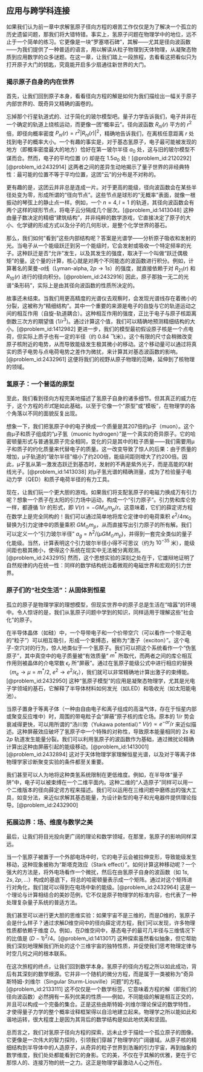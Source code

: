 ## 应用与跨学科连接

如果我们认为前一章中求解氢原子径向方程的艰苦工作仅仅是为了解决一个孤立的历史遗留问题，那我们将大错特错。事实上，氢原子问题在物理学中的地位，远不止于一个简单的练习。它更像是一块“罗塞塔石碑”，其解——尤其是径向波函数——为我们提供了一种普适的语言，用以解读从粒子物理到天体物理，从凝聚态物质到应用数学的众多谜题。在这一章，让我们踏上一段旅程，去看看这把看似只为打开原子大门的钥匙，究竟能开启多少扇通往新世界的大门。

### 揭示原子自身的内在世界

首先，让我们回到原子本身，看看径向方程的解是如何为我们描绘出一幅关于原子内部世界的、既奇异又精确的画卷的。

忘掉那个行星轨道式的、过于简化的玻尔模型吧。量子力学告诉我们，电子并非在一个确定的轨道上绕核运动，而更像一团“概率云”。径向波函数 $R_{nl}(r)$ 平方的 $r^2$ 倍，即径向概率密度 $P_{nl}(r) = r^2|R_{nl}(r)|^2$，精确地告诉我们，在离核任意距离 $r$ 处找到电子的概率大小。一个有趣的事实是，对于基态氢原子，电子最可能被发现的地方（即概率密度最大的地方）恰好在第一玻尔半径 $a_0$ 处，这与旧的玻尔模型不谋而合。然而，电子的平均位置 $\langle r \rangle$ 却是在 $1.5 a_0$ 处！[@problem_id:2120292] [@problem_id:2432914] 这两者之间的差异生动地揭示了量子世界的非经典特性：最可能的位置不等于平均位置，这团“云”的分布是不对称的。

更有趣的是，这团云并非总是连成一片。对于更高的能级，径向波函数会在某些半径处变为零，形成所谓的“径向节点”。这些节点是球形的“无概率”表面，就像一根振动的琴弦上的静止点一样。例如，一个 $n=4, l=1$ 的轨道，其径向波函数会有两个这样的球形节点，将电子云分隔成几个层次。[@problem_id:1413048] 这种由量子数决定的精细“建筑结构”，并非纯粹的数学游戏，它直接决定了原子的大小、化学键的形成方式以及分子的几何形状，是整个化学世界的基石。

那么，我们如何“看到”这些内部结构呢？答案是光谱学——分析原子吸收和发射的光。当电子从一个能级跃迁到另一个能级时，它会发射或吸收一个特定频率的光子。这种跃迁是否“允许”发生，以及其发生的强度，取决于一个叫做“跃迁偶极矩”的量。这个量的计算，核心就是对两个不同能态的波函数进行积分。例如，计算著名的莱曼-$\alpha$线（Lyman-alpha, $2p \to 1s$）的强度，就直接依赖于对 $R_{21}(r)$ 和 $R_{10}(r)$ 进行的径向积分。[@problem_id:2432916] 因此，原子那独一无二的光谱“条形码”，实际上是由其径向波函数的性质所决定的。

故事还未结束。当我们用更高精度的光谱仪去观察时，会发现光谱线存在着微小的分裂，这被称为“精细结构”。其中一个重要的来源是电子的自旋与它的轨道运动之间的相互作用（自旋-轨道耦合）。这种相互作用的强度，正比于电子与原子核距离倒数三次方的期望值 $\langle 1/r^3 \rangle$。通过计算这个值，我们可以精确地预测精细结构的大小。[@problem_id:1412982] 更进一步，我们的模型最初假设原子核是一个点电荷，但实际上质子也有一定的半径（约 $0.84$ 飞米）。这个有限的尺寸会稍微改变原子核附近的电势，从而导致能级发生极其微小的移动。这个移动量可以通过将真实的质子电势与点电荷电势之差作为微扰，来计算其对基态波函数的影响。[@problem_id:2432961] 这便将我们的视野从原子物理的范畴，延伸到了核物理的领域。

### 氢原子：一个普适的原型

至此，我们看到径向方程完美地描述了氢原子自身的诸多细节。但其真正的威力在于，这个方程的*形式*是如此基础，以至于它像一个“原型”或“模板”，在物理学的各个角落以不同的面貌反复出现。

想象一下，我们把氢原子中的电子换成一个质量是其207倍的μ子（muon）。这个由μ子和质子组成的“μ子氢（muonic hydrogen）”是一个真实的奇异原子。它的哈密顿量形式与普通氢原子完全相同，变化的只是其中的粒子质量——我们需要用μ子和质子的约化质量来代替电子的质量。这一改变导致了惊人的后果：由于质量的增加，μ子轨道的“玻尔半径”缩小了约200倍，能级间距则增大了约200倍。因此，μ子氢从第一激发态跃迁到基态时，发射的不再是紫外光子，而是高能的X射线光子。[@problem_id:1413038] 对μ子氢光谱的精确测量，成为了检验量子电动力学（QED）和质子电荷半径的有力工具。

现在，让我们玩一个更大胆的游戏。如果我们将支配氢原子的电磁力换成万有引力呢？想象一个质子在太阳的引力场中运动，构成一个“引力原子”。引力势和库仑势一样，都遵循 $1/r$ 的形式，即 $V(r) = -G M_\odot m_p / r$。这意味着，它们的薛定谔方程在数学上是完全同构的！我们可以通过简单地将库仑定律中的电荷乘积 $e^2/4\pi\epsilon_0$ 替换为引力定律中的质量乘积 $G M_\odot m_p$，从而直接写出引力原子的所有解。我们可以定义一个“引力玻尔半径” $a_g = \hbar^2 / (\mu G M_\odot m_p)$，并得到一套完全类似的量子化能级。当然，计算表明这个引力玻尔半径小得不可思议（约为 $10^{-35}$ 米），能级间距也极其微小，使得这个系统在现实中无法被分离观测。[@problem_id:2432915] 然而，这个思想实验的深刻之处在于，它雄辩地证明了自然规律的内在统一性：同样的数学结构统治着微观的电磁世界和宏观的引力世界。

### 原子们的“社交生活”：从固体到恒星

孤立的原子是物理学家的理想模型，但现实世界中的原子总是生活在“喧嚣”的环境中。令人惊讶的是，我们从氢原子问题中学到的知识，同样适用于理解这些“社会化”的原子。

在半导体晶体（如硅）中，一个导带电子和一个价带空穴（可以看作一个带正电的“粒子”）可以相互吸引，形成一个束缚态，被称为“激子（exciton）”。这个电子-空穴对的行为，惊人地类似于一个氢原子。我们可以把这个系统看作一个“伪氢原子”，其中真空中的电子质量被“有效质量” $m^*$ 所取代，而两者之间的库仑相互作用则被晶体的介电常数 $\epsilon_r$ 所“屏蔽”。通过在氢原子能级公式中进行相应的替换（$m_e \to \mu = m^*/2$, $e^2 \to e^2/\epsilon_r$），我们就可以非常精确地计算出激子的束缚能。[@problem_id:2432950] 这种“氢原子模型”的应用是凝聚态物理学，尤其是光电子学领域的基石，它解释了半导体材料如何发光（如LED）和吸收光（如太阳能电池）。

当原子置身于等离子体（一种由自由电子和离子组成的高温气体，存在于恒星内部或聚变反应堆中）时，周围的带电粒子会“屏蔽”原子核的库仑场。原本的 $1/r$ 势会衰减得更快，可以用所谓的“汤川势（Yukawa potential）” $V(r) \propto e^{-\alpha r}/r$ 来近似描述。这种屏蔽效应破坏了氢原子中一个特殊的对称性，导致原本能量相同的 $2s$ 和 $2p$ 轨道发生能量分裂。我们可以利用氢原子的波函数作为基础，通过微扰论精确计算出这种由屏蔽引起的能级移动。[@problem_id:1413001] [@problem_id:2432894] 这对于天体物理学家理解恒星光谱，以及对于等离子体物理学家诊断聚变实验的条件都至关重要。

我们甚至可以人为地将这种类氢系统限制在更低维度。例如，在半导体“量子阱”中，电子可以被束缚在一个二维平面内。这种二维的“人造原子”同样可以用一个二维版本的径向薛定谔方程来描述。我们可以运用在三维问题中磨练出的强大工具，如变分法，来近似求解其基态能量，为设计新型的电子和光电器件提供理论指导。[@problem_id:2432900]

### 拓展边界：场、维度与数学之美

最后，让我们将目光投向更广阔的理论和数学领域，在那里，氢原子的影响同样深远。

当一个氢原子被置于一个外部电场中时，它的电子云会被拉伸变形，导致能级发生移动，这种现象被称为“斯塔克效应（Stark effect）”。如何计算这种移动呢？一个强大的方法是，将外电场看作一个微扰，然后在由氢原子自身的波函数（如 $1s, 2s, 2p, \dots$）构成的基底下，将总的哈密顿量表示成一个矩阵。通过对这个矩阵进行对角化，我们就可以得到在电场中新的能级。[@problem_id:2432964] 这是一个理论与计算相结合的美妙范例，它不仅是原子物理学的标准内容，也代表了一种处理复杂量子系统的普适方法。

我们甚至可以进行更大胆的思维实验：如果宇宙不是三维的，而是$D$维的，氢原子会是什么样子？通过求解$D$维空间中的径向薛定谔方程，我们可以发现，许多物理性质都依赖于维度 $D$。例如，在$D$维空间中，基态电子的最可几半径与三维情况下的比值是 $(D-1)^2/4$。[@problem_id:1413017] 这种探索虽然看似抽象，但它帮助我们深刻地理解我们所处的这个三维宇宙的独特性质，并促使我们思考物理定律与时空几何之间的根本联系。

在这次旅程的终点，让我们回到数学本身。氢原子的径向方程之所以如此成功，背后有其深刻的数学根源。它并非一个随机的微分方程，而是属于一类被称为“奇异斯特姆-刘维尔（Singular Sturm-Liouville）问题”的方程。[@problem_id:2133111] 这不仅仅是一个数学标签，它意味着方程的解（即我们的径向波函数）必然拥有一系列优美的性质——例如，不同能级的解是相互正交的，并且可以构成一个完备的集合。正是这些由斯特姆-刘维尔理论保证的数学特性，才使得量子力学的整个概率诠释框架得以自洽地建立起来。物理学之所以能如此和谐地运转，很大程度上是因为其背后的数学结构是如此地优美和坚固。

总而言之，我们对氢原子径向方程的探索，远未止步于描绘一个孤立原子的图像。它更像是一次伟大的智力探险，引领我们穿越了物理学的广阔疆域。从原子核的精细结构到半导体中的人造原子，从奇异的粒子世界到浩瀚的引力宇宙，再到抽象的数学维度，我们处处都能看到它的身影。它的美，不仅在于其解的优雅，更在于它那惊人的、连接万物的统一之力。这正是物理学最激动人心之所在。
